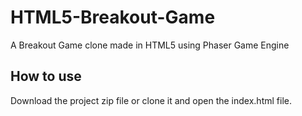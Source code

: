 # HTML5-Breakout-Game
A Breakout Game clone made in HTML5 using Phaser Game Engine

## How to use
Download the project zip file or clone it and open the index.html file.
